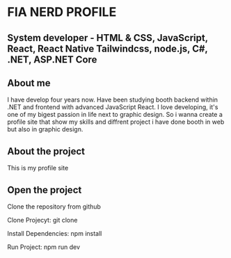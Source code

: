 # FIA NERD PROFILE
## System developer - HTML & CSS, JavaScript, React, React Native Tailwindcss, node.js, C#, .NET, ASP.NET Core 

## About me
I have develop four years now. Have been studying booth backend within .NET and frontend with advanced JavaScript React. 
I love developing, it's one of my bigest passion in life next to graphic design. 
So i wanna create a profile site that show my skills and diffrent project i have done booth in web but also in graphic design. 

## About the project
This is my profile site

## Open the project
Clone the repository from github

Clone Projecyt:
git clone <my repro>

Install Dependencies:
npm install

Run Project: 
npm run dev
